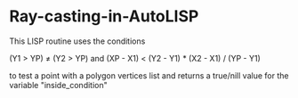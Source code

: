 # Ray-casting-in-AutoLISP

This LISP routine uses the conditions

(Y1 > YP) ≠ (Y2 > YP) and (XP - X1) < (Y2 - Y1) * (X2 - X1) / (YP - Y1)

to test a point with a polygon vertices list and
returns a true/nill value for the variable "inside_condition"
